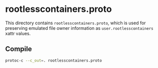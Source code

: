 # rootlesscontainers.proto

This directory contains `rootlesscontainers.proto`, which is used for preserving emulated file owner information as `user.rootlesscontainers` xattr values.

## Compile

```bash
protoc-c --c_out=. rootlesscontainers.proto
```
